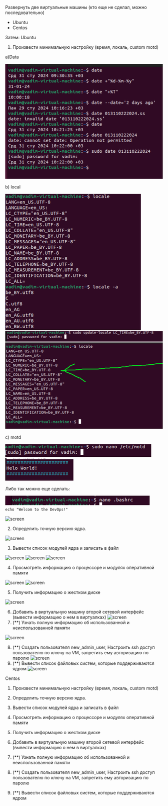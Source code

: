 Развернуть две виртуальные машины (кто еще не сделал, можно последовательно)
- Ubuntu
- Centos

Затем:
Ubuntu
1. Произвести минимальную настройку (время, локаль, custom motd)
   
  a)Data

![screen](https://github.com/Flyn88/PNG/blob/main/Data.png)

  b) local  
  
![screen](https://github.com/Flyn88/PNG/blob/main/local.png)
![screen](https://github.com/Flyn88/PNG/blob/main/local%20update.png)
![screen](https://github.com/Flyn88/PNG/blob/main/local_update.png)

  c) motd
  
![screen](https://github.com/Flyn88/PNG/blob/main/motd.png)
![screen](https://github.com/Flyn88/PNG/blob/main/motd.s.png) 

  Либо так можно еще сделать:

![screen](https://github.com/Flyn88/PNG/blob/main/bashrc.png)  
``` echo "Welcom to the DevOps!" ```

![screen](https://github.com/Flyn88/PNG/blob/main/bashrc_e.png)

2. Определить точную версию ядра.

![screen](https://github.com/Flyn88/PNG/blob/main/2/version.png)

3. Вывести список модулей ядра и записать в файл

![screen](https://github.com/Flyn88/PNG/blob/main/3/Lsmod.png)
![screen](https://github.com/Flyn88/PNG/blob/main/3/save.png)
![screen](https://github.com/Flyn88/PNG/blob/main/3/cat.png)

4. Просмотреть информацию о процессоре и модулях оперативной памяти

![screen](https://github.com/Flyn88/PNG/blob/main/4/lscpu.png)
![screen](https://github.com/Flyn88/PNG/blob/main/4/memory.png)

5. Получить информацию о жестком диске

![screen](https://github.com/Flyn88/PNG/blob/main/5/hard.png)

6. Добавить в виртуальную машину второй сетевой интерфейс (вывести информацию о нем в виртуалках)
![screen]()
7. (**) Узнать полную информацию об использованной и неиспользованной памяти

![screen](https://github.com/Flyn88/PNG/blob/main/7/7.png)

8. (**) Создать пользователя new_admin_user, Настроить ssh доступ пользователю по ключу на VM, запретить ему авторизацию по паролю
![screen]()
9. (**) Вывести список файловых систем, которые поддерживаются ядром
![screen]()

Centos
1. Произвести минимальную настройку (время, локаль, custom motd)

2. Определить точную версию ядра.
3. Вывести список модулей ядра и записать в файл
4. Просмотреть информацию о процессоре и модулях оперативной памяти
5. Получить информацию о жестком диске
6. Добавить в виртуальную машину второй сетевой интерфейс (вывести информацию о нем в виртуалках)
7. (**) Узнать полную информацию об использованной и неиспользованной памяти
8. (**) Создать пользователя new_admin_user, Настроить ssh доступ пользователю по ключу на VM, запретить ему авторизацию по паролю
9. (**) Вывести список файловых систем, которые поддерживаются ядром

